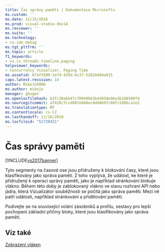 ```yaml
---
title: Čas správy paměti | Dokumentace Microsoftu
ms.custom: ''
ms.date: 11/15/2016
ms.prod: visual-studio-dev14
ms.reviewer: ''
ms.suite: ''
ms.technology:
- vs-ide-debug
ms.tgt_pltfrm: ''
ms.topic: article
f1_keywords:
- vs.cv.threads.timeline.paging
helpviewer_keywords:
- Concurrency Visualizer, Paging Time
ms.assetid: 67af3509-3a7d-435d-bc37-5262448da915
caps.latest.revision: 14
author: MikeJo5000
ms.author: mikejo
manager: ghogen
ms.openlocfilehash: b3fc38abb47c70949b63b44958e96e3b168589fd
ms.sourcegitcommit: af428c7ccd007e668ec0dd8697c88fc5d8bca1e2
ms.translationtype: MT
ms.contentlocale: cs-CZ
ms.lasthandoff: 11/16/2018
ms.locfileid: "51729421"
---
```

# <a name="memory-management-time"></a>Čas správy paměti
[!INCLUDE[vs2017banner](../includes/vs2017banner.md)]

Tyto segmenty na časové ose jsou přidruženy k blokování časy, které jsou klasifikovány jako správa paměti. Z toho vyplývá, že událost, ke které je přidružený k operaci správy paměti, jako je například stránkování blokuje vlákno. Během této doby je zablokovaný vlákno ve stavu rozhraní API nebo jádra, která Vizualizátor souběžnosti se počítá jako správa paměti. Mezi ně patří události, například stránkování a přidělování paměti.  
  
 Podívejte se na související volání zásobníků a profilu, sestavy pro lepší pochopení základní příčiny bloky, které jsou klasifikovány jako správa paměti.  
  
## <a name="see-also"></a>Viz také  
 [Zobrazení vláken](../profiling/threads-view-parallel-performance.md)



